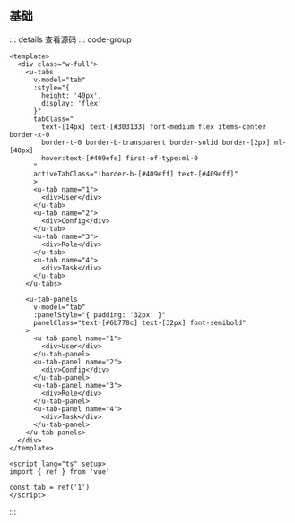 <!-- import -->
<script setup>
import Basic from '../examples/tabs/01.basic.vue'
</script>
<!-- import -->

## 基础

<!-- component -->
<Basic></Basic>
::: details 查看源码
::: code-group
```vue [template]
<template>
  <div class="w-full">
    <u-tabs 
      v-model="tab"
      :style="{
        height: '40px',
        display: 'flex'
      }"
      tabClass="
        text-[14px] text-[#303133] font-medium flex items-center border-x-0
        border-t-0 border-b-transparent border-solid border-[2px] ml-[40px]
        hover:text-[#409efe] first-of-type:ml-0
      "
      activeTabClass="!border-b-[#409eff] text-[#409eff]"
      >
      <u-tab name="1">
        <div>User</div>
      </u-tab> 
      <u-tab name="2">
        <div>Config</div>
      </u-tab> 
      <u-tab name="3">
        <div>Role</div>
      </u-tab> 
      <u-tab name="4">
        <div>Task</div>
      </u-tab> 
    </u-tabs>

    <u-tab-panels 
      v-model="tab" 
      :panelStyle="{ padding: '32px' }"
      panelClass="text-[#6b778c] text-[32px] font-semibold"
    >
      <u-tab-panel name="1">
        <div>User</div>
      </u-tab-panel>
      <u-tab-panel name="2">
        <div>Config</div>
      </u-tab-panel>
      <u-tab-panel name="3">
        <div>Role</div>
      </u-tab-panel>
      <u-tab-panel name="4">
        <div>Task</div>
      </u-tab-panel>
    </u-tab-panels>
  </div>
</template>
```

```vue [script]
<script lang="ts" setup>
import { ref } from 'vue'

const tab = ref('1')
</script>
```

:::
<!-- component -->

